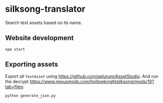 # silksong-translator

Search text assets based on its name.

## Website development

```
npm start
```


## Exporting assets

Export all `TextAsset` using https://github.com/aelurum/AssetStudio. And run the decrypt https://www.nexusmods.com/hollowknightsilksong/mods/10?tab=files:

```
python generate_json.py
```
